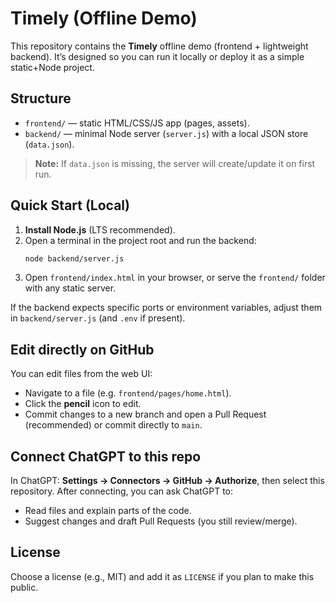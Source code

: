# Timely (Offline Demo)

This repository contains the **Timely** offline demo (frontend + lightweight backend). It’s designed so you can run it locally or deploy it as a simple static+Node project.

## Structure

- `frontend/` — static HTML/CSS/JS app (pages, assets).
- `backend/` — minimal Node server (`server.js`) with a local JSON store (`data.json`).

> **Note:** If `data.json` is missing, the server will create/update it on first run.

## Quick Start (Local)

1. **Install Node.js** (LTS recommended).
2. Open a terminal in the project root and run the backend:
   ```bash
   node backend/server.js
   ```
3. Open `frontend/index.html` in your browser, or serve the `frontend/` folder with any static server.

If the backend expects specific ports or environment variables, adjust them in `backend/server.js` (and `.env` if present).

## Edit directly on GitHub

You can edit files from the web UI:
- Navigate to a file (e.g. `frontend/pages/home.html`).
- Click the **pencil** icon to edit.
- Commit changes to a new branch and open a Pull Request (recommended) or commit directly to `main`.

## Connect ChatGPT to this repo

In ChatGPT: **Settings → Connectors → GitHub → Authorize**, then select this repository. After connecting, you can ask ChatGPT to:
- Read files and explain parts of the code.
- Suggest changes and draft Pull Requests (you still review/merge).

## License

Choose a license (e.g., MIT) and add it as `LICENSE` if you plan to make this public.
